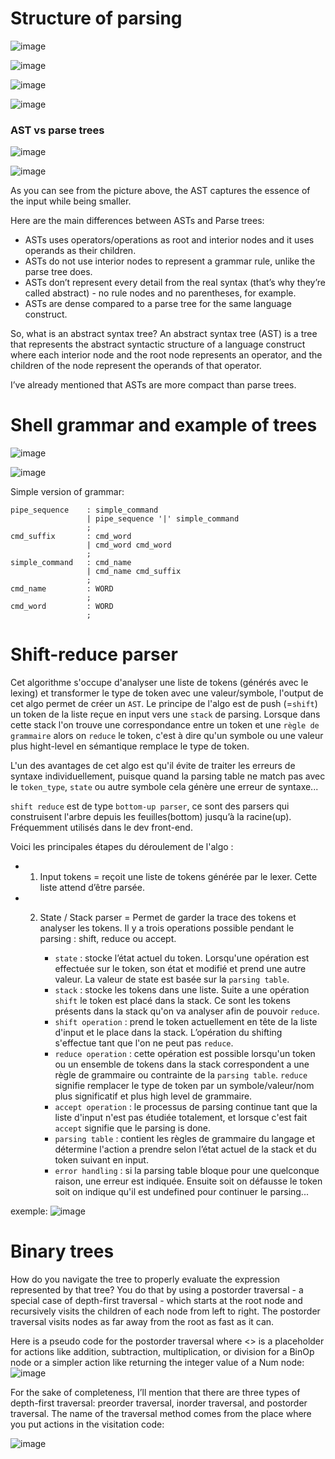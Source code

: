 # Structure of parsing

![image](https://github.com/valentinefleith/Minishell/assets/125041345/c14b8707-fa6b-4781-b216-aaa53d701681)

![image](https://github.com/valentinefleith/Minishell/assets/125041345/dcd60f26-c572-4c1e-b41d-831f4f14b541)

![image](https://github.com/valentinefleith/Minishell/assets/125041345/4a10f20c-651d-4db1-9174-3da5793cb72e)

![image](https://github.com/valentinefleith/Minishell/assets/125041345/d19bfdae-b738-4a0b-a3f2-c0fe44407105)


### AST vs parse trees

![image](https://github.com/valentinefleith/Minishell/assets/125041345/9856b4d1-f6f8-4e34-937c-be2035359f6e)

![image](https://github.com/valentinefleith/Minishell/assets/125041345/7293b05e-eecb-496c-81d1-49549352d626)

As you can see from the picture above, the AST captures the essence of the input while being smaller.

Here are the main differences between ASTs and Parse trees:

  - ASTs uses operators/operations as root and interior nodes and it uses operands as their children.
 - ASTs do not use interior nodes to represent a grammar rule, unlike the parse tree does.
- ASTs don’t represent every detail from the real syntax (that’s why they’re called abstract) - no rule nodes and no parentheses, for example.
- ASTs are dense compared to a parse tree for the same language construct.

So, what is an abstract syntax tree? An abstract syntax tree (AST) is a tree that represents the abstract syntactic structure of a language construct where each interior node and the root node represents an operator, and the children of the node represent the operands of that operator.

I’ve already mentioned that ASTs are more compact than parse trees. 

# Shell grammar and example of trees

![image](https://github.com/valentinefleith/Minishell/assets/125041345/0ad8331a-b1b1-4fb7-a70a-291800cb574e)

![image](https://github.com/valentinefleith/Minishell/assets/125041345/abb1dda8-e4bc-4669-b240-39c2eb32068b)

Simple version of grammar:
```
pipe_sequence    : simple_command
                 | pipe_sequence '|' simple_command
                 ;
cmd_suffix       : cmd_word
                 | cmd_word cmd_word
                 ;
simple_command   : cmd_name
                 | cmd_name cmd_suffix
                 ;
cmd_name         : WORD                   
                 ;
cmd_word         : WORD
                 ;
```
# Shift-reduce parser
Cet algorithme s'occupe d'analyser une liste de tokens (générés avec le lexing) et transformer le type de token avec une valeur/symbole, l'output de cet algo permet de créer un `AST`.
Le principe de l'algo est de push (=`shift`) un token de la liste reçue en input vers une `stack` de parsing. Lorsque dans cette stack l'on trouve une correspondance entre un token et une `règle de grammaire` alors on `reduce` le token, c'est à dire qu'un symbole ou une valeur plus hight-level en sémantique remplace le type de token.

L'un des avantages de cet algo est qu'il évite de traiter les erreurs de syntaxe individuellement, puisque quand la parsing table ne match pas avec le `token_type`, `state` ou autre symbole cela génère une erreur de syntaxe...

`shift reduce` est de type `bottom-up parser`, ce sont des parsers qui construisent l'arbre depuis les feuilles(bottom) jusqu’à la racine(up). Fréquemment utilisés dans le dev front-end.

Voici les principales étapes du déroulement de l'algo :

- 1. Input tokens = reçoit une liste de tokens générée par le lexer. Cette liste attend d’être parsée.
 
- 2. State / Stack parser = Permet de garder la trace des tokens et analyser les tokens. Il y a trois operations possible pendant le parsing : shift, reduce ou accept. 
  
     - `state` : stocke l’état actuel du token. Lorsqu'une opération est effectuée sur le token, son état et modifié et prend une autre valeur. La valeur de state est basée sur la `parsing table`.
     - `stack` : stocke les tokens dans une liste. Suite a une opération `shift` le token est placé dans la stack. Ce sont les tokens présents dans la stack qu'on va analyser afin de pouvoir `reduce`.
     - `shift operation` : prend le token actuellement en tête de la liste d'input et le place dans la stack. L’opération du shifting s'effectue tant que l'on ne peut pas `reduce`.
     - `reduce operation` : cette opération est possible lorsqu'un token ou un ensemble de tokens dans la stack correspondent a une règle de grammaire ou contrainte de la `parsing table`. `reduce` signifie remplacer le type de token par un symbole/valeur/nom plus significatif et plus high level de grammaire.
     - `accept operation` : le processus de parsing continue tant que la liste d'input n'est pas étudiée totalement, et lorsque c'est fait `accept` signifie que le parsing is done.
     - `parsing table` : contient les règles de grammaire du langage et détermine l'action a prendre selon l’état actuel de la stack et du token suivant en input.
     - `error handling` : si la parsing table bloque pour une quelconque raison, une erreur est indiquée. Ensuite soit on défausse le token soit on indique qu'il est undefined pour continuer le parsing...

exemple: ![image](https://media.geeksforgeeks.org/wp-content/uploads/20201203162507/Annotation20201203162450.jpg)

# Binary trees
How do you navigate the tree to properly evaluate the expression represented by that tree? You do that by using a postorder traversal - a special case of depth-first traversal - which starts at the root node and recursively visits the children of each node from left to right. The postorder traversal visits nodes as far away from the root as fast as it can.

Here is a pseudo code for the postorder traversal where <<postorder actions>> is a placeholder for actions like addition, subtraction, multiplication, or division for a BinOp node or a simpler action like returning the integer value of a Num node:
![image](https://github.com/valentinefleith/Minishell/assets/125041345/cab34f9a-f2e7-42c0-b37c-77c3688fdf3e)

For the sake of completeness, I’ll mention that there are three types of depth-first traversal: preorder traversal, inorder traversal, and postorder traversal. The name of the traversal method comes from the place where you put actions in the visitation code:


![image](https://github.com/valentinefleith/Minishell/assets/125041345/79ca36c8-e685-47f6-bffe-016ac8a80561)


